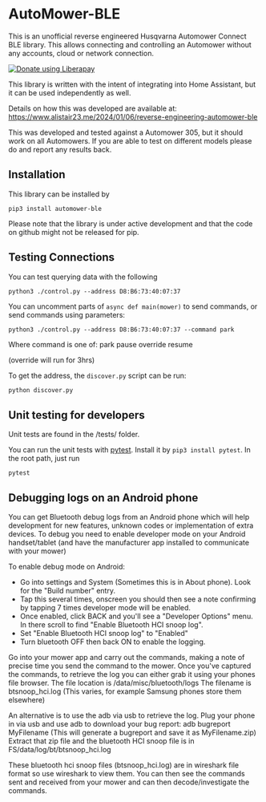 # AutoMower-BLE

This is an unofficial reverse engineered Husqvarna Automower Connect BLE library. This allows connecting and controlling an Automower without any accounts, cloud or network connection.

<noscript><a href="https://liberapay.com/alistair23/donate"><img alt="Donate using Liberapay" src="https://liberapay.com/assets/widgets/donate.svg"></a></noscript>

This library is written with the intent of integrating into Home Assistant, but it can be used independently as well.

Details on how this was developed are available at: https://www.alistair23.me/2024/01/06/reverse-engineering-automower-ble

This was developed and tested against a Automower 305, but it should work on all Automowers. If you are able to test on different models please do and report any results back.

## Installation
This library can be installed by 
```shell
pip3 install automower-ble
```
Please note that the library is under active development and that the code on github might not be released for pip.

## Testing Connections

You can test querying data with the following

```shell
python3 ./control.py --address D8:B6:73:40:07:37
```

You can uncomment parts of `async def main(mower)` to send commands, or send commands using parameters:

```shell
python3 ./control.py --address D8:B6:73:40:07:37 --command park
```

Where command is one of:
  park
  pause
  override
  resume

(override will run for 3hrs)

To get the address, the `discover.py` script can be run:

```sh
python discover.py
```

## Unit testing for developers

Unit tests are found in the /tests/ folder.

You can run the unit tests with [pytest](https://docs.pytest.org). Install it by `pip3 install pytest`. In the root path, just run

```shell
pytest
```


## Debugging logs on an Android phone

You can get Bluetooth debug logs from an Android phone which will help development for new features, unknown codes
or implementation of extra devices. To debug you need to enable developer mode on your
Android handset/tablet (and have the manufacturer app installed to communicate with your mower)

To enable debug mode on Android:

* Go into settings and System (Sometimes this is in About phone). Look for the "Build number" entry.
* Tap this several times, onscreen you should then see a note confirming by tapping 7 times developer mode will be enabled.
* Once enabled, click BACK and you'll see a "Developer Options" menu. In there scroll to find "Enable Bluetooth HCI snoop log".
* Set "Enable Bluetooth HCI snoop log" to "Enabled"
* Turn bluetooth OFF then back ON to enable the logging.

Go into your mower app and carry out the commands, making a note of precise time you send the command to the mower.
Once you've captured the commands, to retrieve the log you can either grab it using your phones file browser.
The file location is /data/misc/bluetooth/logs
The filename is btsnoop_hci.log
(This varies, for example Samsung phones store them elsewhere)

An alternative is to use the adb via usb to retrieve the log. Plug your phone in via usb and use adb to download your
bug report:
  adb bugreport MyFilename
(This will generate a bugreport and save it as MyFilename.zip)
Extract that zip file and the bluetooth HCI snoop file is in FS/data/log/bt/btsnoop_hci.log

These bluetooth hci snoop files (btsnoop_hci.log) are in wireshark file format so use wireshark to view them.
You can then see the commands sent and received from your mower and can then decode/investigate the commands.
